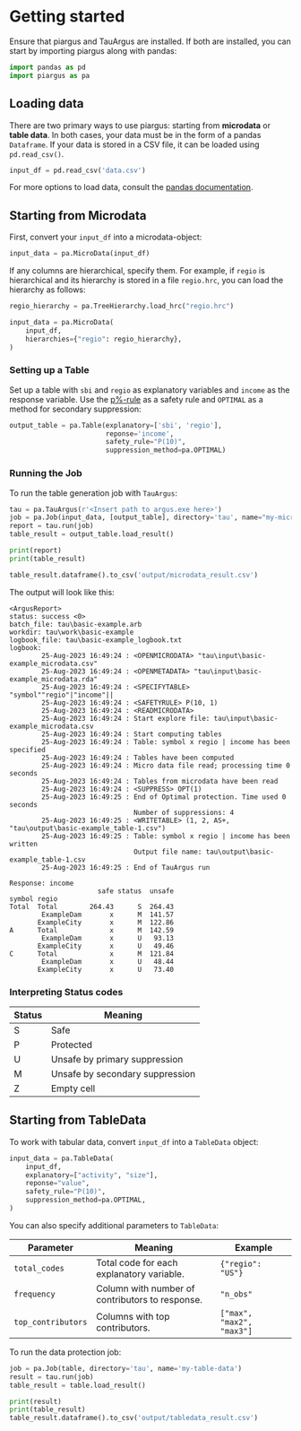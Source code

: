 # Getting started

Ensure that piargus and TauArgus are installed.
If both are installed, you can start by importing piargus along with pandas:

```python
import pandas as pd
import piargus as pa
```

## Loading data

There are two primary ways to use piargus:
starting from **microdata** or **table data**.
In both cases, your data must be in the form of a pandas `Dataframe`.
If your data is stored in a CSV file, it can be loaded using `pd.read_csv()`.

```python
input_df = pd.read_csv('data.csv')
```

For more options to load data, consult the [pandas documentation](https://pandas.pydata.org/docs/reference/io.html).

## Starting from Microdata

First, convert your `input_df` into a microdata-object:

```python
input_data = pa.MicroData(input_df)
```

If any columns are hierarchical, specify them.
For example, if `regio` is hierarchical and its hierarchy is stored in a file `regio.hrc`,
you can load the hierarchy as follows:

```python
regio_hierarchy = pa.TreeHierarchy.load_hrc("regio.hrc")

input_data = pa.MicroData(
    input_df,
    hierarchies={"regio": regio_hierarchy},
)
```

### Setting up a Table

Set up a table with `sbi` and `regio` as explanatory variables and `income` as the response variable.
Use the [p%-rule](https://link.springer.com/chapter/10.1007/978-3-642-33627-0_1) as a safety rule and `OPTIMAL` as a method for secondary suppression:

```python
output_table = pa.Table(explanatory=['sbi', 'regio'],
                        reponse='income',
                        safety_rule="P(10)",
                        suppression_method=pa.OPTIMAL)
```

### Running the Job

To run the table generation job with `TauArgus`:

```python
tau = pa.TauArgus(r'<Insert path to argus.exe here>')
job = pa.Job(input_data, [output_table], directory='tau', name="my-microdata")
report = tau.run(job)
table_result = output_table.load_result()

print(report)
print(table_result)

table_result.dataframe().to_csv('output/microdata_result.csv')
```

The output will look like this:

```
<ArgusReport>
status: success <0>
batch_file: tau\basic-example.arb
workdir: tau\work\basic-example
logbook_file: tau\basic-example_logbook.txt
logbook:
        25-Aug-2023 16:49:24 : <OPENMICRODATA> "tau\input\basic-example_microdata.csv"
        25-Aug-2023 16:49:24 : <OPENMETADATA> "tau\input\basic-example_microdata.rda"
        25-Aug-2023 16:49:24 : <SPECIFYTABLE> "symbol""regio"|"income"||
        25-Aug-2023 16:49:24 : <SAFETYRULE> P(10, 1)
        25-Aug-2023 16:49:24 : <READMICRODATA>
        25-Aug-2023 16:49:24 : Start explore file: tau\input\basic-example_microdata.csv
        25-Aug-2023 16:49:24 : Start computing tables
        25-Aug-2023 16:49:24 : Table: symbol x regio | income has been specified
        25-Aug-2023 16:49:24 : Tables have been computed
        25-Aug-2023 16:49:24 : Micro data file read; processing time 0 seconds
        25-Aug-2023 16:49:24 : Tables from microdata have been read
        25-Aug-2023 16:49:24 : <SUPPRESS> OPT(1)
        25-Aug-2023 16:49:25 : End of Optimal protection. Time used 0 seconds
                               Number of suppressions: 4
        25-Aug-2023 16:49:25 : <WRITETABLE> (1, 2, AS+, "tau\output\basic-example_table-1.csv")
        25-Aug-2023 16:49:25 : Table: symbol x regio | income has been written
                               Output file name: tau\output\basic-example_table-1.csv
        25-Aug-2023 16:49:25 : End of TauArgus run

Response: income
                      safe status  unsafe
symbol regio
Total  Total        264.43      S  264.43
        ExampleDam       x      M  141.57
       ExampleCity       x      M  122.86
A      Total             x      M  142.59
        ExampleDam       x      U   93.13
       ExampleCity       x      U   49.46
C      Total             x      M  121.84
        ExampleDam       x      U   48.44
       ExampleCity       x      U   73.40
```

### Interpreting Status codes

| Status | Meaning                         |
|--------|---------------------------------|
| S      | Safe                            |
| P      | Protected                       |
| U      | Unsafe by primary suppression   |
| M      | Unsafe by secondary suppression |
| Z      | Empty cell                      |

## Starting from TableData

To work with tabular data, convert `input_df` into a `TableData` object:

```python
input_data = pa.TableData(
    input_df,
    explanatory=["activity", "size"],
    reponse="value",
    safety_rule="P(10)",
    suppression_method=pa.OPTIMAL,
)
```

You can also specify additional parameters to `TableData`:

| Parameter          | Meaning                                         | Example                   |
|--------------------|-------------------------------------------------|---------------------------|
| `total_codes`      | Total code for each explanatory variable.       | `{"regio": "US"}`         |
| `frequency`        | Column with number of contributors to response. | `"n_obs"`                 |
| `top_contributors` | Columns with top contributors.                  | `["max", "max2", "max3"]` |

To run the data protection job:

```python
job = pa.Job(table, directory='tau', name='my-table-data')
result = tau.run(job)
table_result = table.load_result()

print(result)
print(table_result)
table_result.dataframe().to_csv('output/tabledata_result.csv')
```
